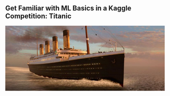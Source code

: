 ## Get Familiar with ML Basics in a Kaggle Competition: Titanic

<img src="images/titanic.jpeg" width="800" style="float:left"/>